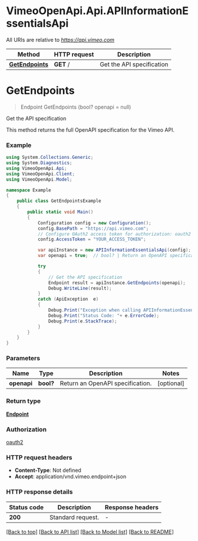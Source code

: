 # VimeoOpenApi.Api.APIInformationEssentialsApi

All URIs are relative to *https://api.vimeo.com*

Method | HTTP request | Description
------------- | ------------- | -------------
[**GetEndpoints**](APIInformationEssentialsApi.md#getendpoints) | **GET** / | Get the API specification


<a name="getendpoints"></a>
# **GetEndpoints**
> Endpoint GetEndpoints (bool? openapi = null)

Get the API specification

This method returns the full OpenAPI specification for the Vimeo API.

### Example
```csharp
using System.Collections.Generic;
using System.Diagnostics;
using VimeoOpenApi.Api;
using VimeoOpenApi.Client;
using VimeoOpenApi.Model;

namespace Example
{
    public class GetEndpointsExample
    {
        public static void Main()
        {
            Configuration config = new Configuration();
            config.BasePath = "https://api.vimeo.com";
            // Configure OAuth2 access token for authorization: oauth2
            config.AccessToken = "YOUR_ACCESS_TOKEN";

            var apiInstance = new APIInformationEssentialsApi(config);
            var openapi = true;  // bool? | Return an OpenAPI specification. (optional) 

            try
            {
                // Get the API specification
                Endpoint result = apiInstance.GetEndpoints(openapi);
                Debug.WriteLine(result);
            }
            catch (ApiException  e)
            {
                Debug.Print("Exception when calling APIInformationEssentialsApi.GetEndpoints: " + e.Message );
                Debug.Print("Status Code: "+ e.ErrorCode);
                Debug.Print(e.StackTrace);
            }
        }
    }
}
```

### Parameters

Name | Type | Description  | Notes
------------- | ------------- | ------------- | -------------
 **openapi** | **bool?**| Return an OpenAPI specification. | [optional] 

### Return type

[**Endpoint**](Endpoint.md)

### Authorization

[oauth2](../README.md#oauth2)

### HTTP request headers

 - **Content-Type**: Not defined
 - **Accept**: application/vnd.vimeo.endpoint+json

### HTTP response details
| Status code | Description | Response headers |
|-------------|-------------|------------------|
| **200** | Standard request. |  -  |

[[Back to top]](#) [[Back to API list]](../README.md#documentation-for-api-endpoints) [[Back to Model list]](../README.md#documentation-for-models) [[Back to README]](../README.md)

